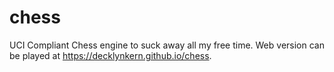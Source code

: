 # chess
UCI Compliant Chess engine to suck away all my free time.
Web version can be played at https://decklynkern.github.io/chess.
